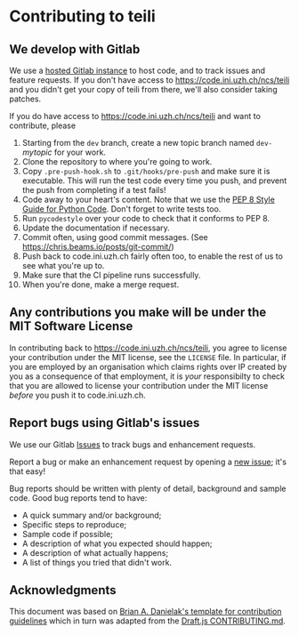 # Contributing to teili

## We develop with Gitlab
We use a [hosted Gitlab instance](https://code.ini.uzh.ch) to host code, and to track issues and feature requests.
If you don't have access to https://code.ini.uzh.ch/ncs/teili and you didn't get your copy of teili from there, we'll also consider taking patches.

If you do have access to https://code.ini.uzh.ch/ncs/teili and want to contribute, please
1. Starting from the `dev` branch, create a new topic branch named `dev-`_mytopic_ for your work.
2. Clone the repository to where you're going to work.
3. Copy `.pre-push-hook.sh` to `.git/hooks/pre-push` and make sure it is executable. This will run the test code every time you push, and prevent the push from completing if a test fails!
4. Code away to your heart's content. Note that we use the [PEP 8 Style Guide for Python Code](https://www.python.org/dev/peps/pep-0008/). Don't forget to write tests too.
5. Run `pycodestyle` over your code to check that it conforms to PEP 8.
6. Update the documentation if necessary.
7. Commit often, using good commit messages. (See https://chris.beams.io/posts/git-commit/)
8. Push back to code.ini.uzh.ch fairly often too, to enable the rest of us to see what you're up to.
9. Make sure that the CI pipeline runs successfully.
10. When you're done, make a merge request.

## Any contributions you make will be under the MIT Software License
In contributing back to https://code.ini.uzh.ch/ncs/teili, you agree to license your contribution under the MIT license, see the `LICENSE` file.
In particular, if you are employed by an organisation which claims rights over IP created by you as a consequence of that employment, it is _*your*_ responsibilty to check that you are allowed to license your contribution under the MIT license _*before*_ you push it to code.ini.uzh.ch.

## Report bugs using Gitlab's issues
We use our Gitlab [Issues](https://code.ini.uzh.ch/ncs/teili/issues) to track bugs and enhancement requests.

Report a bug or make an enhancement request by opening a [new issue](https://code.ini.uzh.ch/ncs/teili/issues/new?issue); it's that easy!

Bug reports should be written with plenty of detail, background and sample code.
Good bug reports tend to have:
- A quick summary and/or background;
- Specific steps to reproduce;
- Sample code if possible;
- A description of what you expected should happen;
- A description of what actually happens;
- A list of things you tried that didn't work.

## Acknowledgments
This document was based on [Brian A. Danielak's template for contribution guidelines](https://gist.github.com/briandk/3d2e8b3ec8daf5a27a62) which in turn was adapted from the [Draft.js CONTRIBUTING.md](https://github.com/facebook/draft-js/blob/a9316a723f9e918afde44dea68b5f9f39b7d9b00/CONTRIBUTING.md).

